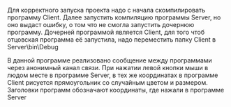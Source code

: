 Для корректного запуска проекта надо с начала скомпилировать программу Client.
Далее запустить компиляцию программы Server, но оно выдаст ошибку, о том что не смогла запустить дочернюю программу. 
Дочерней программой является Client, для того чтоб отцовская программа её запустила, надо переместить папку Client в Server\bin\Debug


В данной программе реализовано сообщение между программами через анонимный канал связи. При нажатии левой кнопки мыши в людом месте в программе Server, в тех же координатах в программе Client рисуется прямоугольник со случайным цветом и размером. Заголовки программ обозначают координаты, где нажали в программе Server

